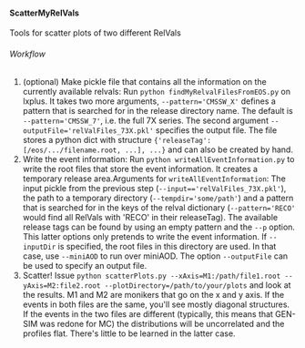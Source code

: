 
#### ScatterMyRelVals 
  Tools for scatter plots of two different RelVals  
  
###### Workflow
1. (optional) Make pickle file that contains all the information on the currently available relvals: Run `python findMyRelvalFilesFromEOS.py` on lxplus. It takes two more arguments, `--pattern='CMSSW_X'` defines a pattern that is searched for in the release directory name. The default is `--pattern='CMSSW_7'`, i.e. the full 7X series. The second argument `--outputFile='relValFiles_73X.pkl'` specifies the output file. The file stores a python dict with structure `{'releaseTag':[/eos/.../filename.root, ...], ...}` and can also be created by hand.
2. Write the event information: Run `python writeAllEventInformation.py` to write the root files that store the event information. It creates a temporary release area.Arguments for `writeAllEventInformation`: The input pickle from the previous step (`--input=='relValFiles_73X.pkl'`), the path to a temporary directory (`--tempdir='some/path'`) and a pattern that is searched for in the keys of the relval dictionary (`--pattern='RECO'` would find all RelVals with 'RECO' in their releaseTag). The available release tags can be found by using an empty pattern and the `--p` option. This latter options only pretends to write the event information. If `--inputDir` is specified, the root files in this directory are used. In that case, use `--miniAOD` to run over miniAOD. The option `--outputFile` can be used to specify an output file. 
3. Scatter! Issue `python scatterPlots.py --xAxis=M1:/path/file1.root --yAxis=M2:file2.root --plotDirectory=/path/to/your/plots` and look at the results. M1 and M2 are monikers that go on the x and y axis. If the events in both files are the same, you'll see mostly diagonal structures. If the events in the two files are different (typically, this means that GEN-SIM was redone for MC) the distributions will be uncorrelated and the profiles flat. There's little to be learned in the latter case.
